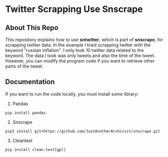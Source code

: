 # Twitter Scrapping Use Snscrape

## About This Repo
This repository explains how to use **sntwitter**, which is part of **snscrape**, for scrapping twitter data. In the example I tried scrapping twitter with the keyword "russian inflation". I only took 10 twitter data related to the keyword. The data I took was only tweets and also the time of the tweet. However, you can modify the program code if you want to retrieve other parts of the tweet.

## Documentation
If you want to run the code locally, you must install some library:
1. Pandas

```
pip install pandas
```

2. Snscrape

```
pip3 install git+https://github.com/JustAnotherArchivist/snscrape.git
```

3. Cleantext

```
pip install clean-text[gpl]
```